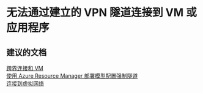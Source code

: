 <properties
    pageTitle="无法通过建立的 VPN 隧道连接到 VM 或应用程序"
    description="无法通过建立的 VPN 隧道连接到 VM 或应用程序"
    service="microsoft.network"
    resource="virtualnetworkgateways"
    authors="aashu"
    displayOrder=""
    selfHelpType="generic"
    supportTopicIds="32542249"
    resourceTags=""
    productPesIds="16094"
    cloudEnvironments="public"
/>


# 无法通过建立的 VPN 隧道连接到 VM 或应用程序

## **建议的文档**
[跨界连接和 VM](https://azure.microsoft.com/documentation/articles/vpn-gateway-vpn-faq/#cross-premises-connectivity-and-vms)<br>
[使用 Azure Resource Manager 部署模型配置强制隧道](https://azure.microsoft.com/documentation/articles/vpn-gateway-forced-tunneling-rm/)<br>
[连接到虚拟网络](https://azure.microsoft.com/documentation/articles/vpn-gateway-vpn-faq/#connecting-to-virtual-networks)



<!--HONumber=Jul16_HO4-->


